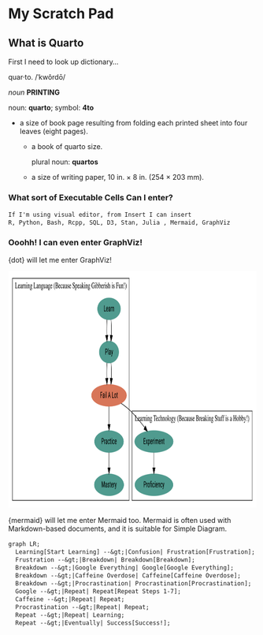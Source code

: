 # My Scratch Pad

## What is Quarto

First I need to look up dictionary…

quar·to. /ˈkwôrdō/

*noun* **PRINTING**

noun: **quarto**; symbol: **4to**

- a size of book page resulting from folding each printed sheet into
  four leaves (eight pages).

  - a book of quarto size.

    plural noun: **quartos**

  - a size of writing paper, 10 in. × 8 in. (254 × 203 mm).

### What sort of Executable Cells Can I enter?

    If I'm using visual editor, from Insert I can insert  
    R, Python, Bash, Rcpp, SQL, D3, Stan, Julia , Mermaid, GraphViz

### Ooohh! I can even enter GraphViz!

{dot} will let me enter GraphViz!

<div>

<div>

<img src="week38_scratchpad_files/figure-commonmark/dot-figure-1.png"
style="width:7in;height:5in" />

</div>

</div>

{mermaid} will let me enter Mermaid too. Mermaid is often used with
Markdown-based documents, and it is suitable for Simple Diagram.

``` mermaid
graph LR;
  Learning[Start Learning] --&gt;|Confusion| Frustration[Frustration];
  Frustration --&gt;|Breakdown| Breakdown[Breakdown];
  Breakdown --&gt;|Google Everything| Google[Google Everything];
  Breakdown --&gt;|Caffeine Overdose| Caffeine[Caffeine Overdose];
  Breakdown --&gt;|Procrastination| Procrastination[Procrastination];
  Google --&gt;|Repeat| Repeat[Repeat Steps 1-7];
  Caffeine --&gt;|Repeat| Repeat;
  Procrastination --&gt;|Repeat| Repeat;
  Repeat --&gt;|Repeat| Learning;
  Repeat --&gt;|Eventually| Success[Success!];


```
